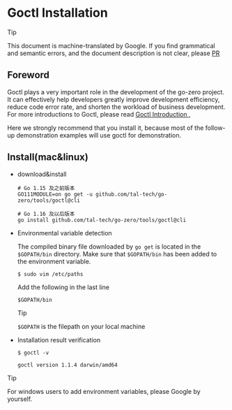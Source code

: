 # Goctl Installation
> [!TIP]
> This document is machine-translated by Google. If you find grammatical and semantic errors, and the document description is not clear, please [PR](doc-contibute.md)

## Foreword
Goctl plays a very important role in the development of the go-zero project. It can effectively help developers greatly improve development efficiency, reduce code error rate, and shorten the workload of business development. For more introductions to Goctl, please read [Goctl Introduction ](goctl.md),

Here we strongly recommend that you install it, because most of the follow-up demonstration examples will use goctl for demonstration.

## Install(mac&linux)
* download&install
    ```shell
    # Go 1.15 及之前版本
    GO111MODULE=on go get -u github.com/tal-tech/go-zero/tools/goctl@cli

    # Go 1.16 及以后版本
    go install github.com/tal-tech/go-zero/tools/goctl@cli
    ```
* Environmental variable detection

  The compiled binary file downloaded by `go get` is located in the `$GOPATH/bin` directory. Make sure that `$GOPATH/bin` has been added to the environment variable.
    ```shell
    $ sudo vim /etc/paths
    ```
  Add the following in the last line
    ```text
    $GOPATH/bin
    ```
    > [!TIP]
    > `$GOPATH` is the filepath on your local machine

* Installation result verification
    ```shell
    $ goctl -v
    ```
    ```text
    goctl version 1.1.4 darwin/amd64
    ```
  
> [!TIP]
> For windows users to add environment variables, please Google by yourself.
